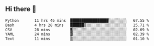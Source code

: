 ## Hi there 👋

<!--START_SECTION:waka-->

```txt
Python       11 hrs 46 mins  █████████████████░░░░░░░░   67.55 %
Bash         4 hrs 28 mins   ██████▒░░░░░░░░░░░░░░░░░░   25.71 %
CSV          28 mins         ▓░░░░░░░░░░░░░░░░░░░░░░░░   02.69 %
YAML         24 mins         ▓░░░░░░░░░░░░░░░░░░░░░░░░   02.39 %
Text         11 mins         ▒░░░░░░░░░░░░░░░░░░░░░░░░   01.10 %
```

<!--END_SECTION:waka-->

<!--
**OliverShang/OliverShang** is a ✨ _special_ ✨ repository because its `README.md` (this file) appears on your GitHub profile.

Here are some ideas to get you started:

- 🔭 I’m currently working on ...
- 🌱 I’m currently learning ...
- 👯 I’m looking to collaborate on ...
- 🤔 I’m looking for help with ...
- 💬 Ask me about ...
- 📫 How to reach me: ...
- 😄 Pronouns: ...
- ⚡ Fun fact: ...
-->
